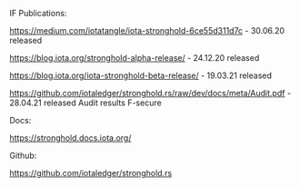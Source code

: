 IF Publications:

https://medium.com/iotatangle/iota-stronghold-6ce55d311d7c - 30.06.20 released

https://blog.iota.org/stronghold-alpha-release/ - 24.12.20 released

https://blog.iota.org/iota-stronghold-beta-release/ - 19.03.21 released

https://github.com/iotaledger/stronghold.rs/raw/dev/docs/meta/Audit.pdf - 28.04.21 released Audit results F-secure

Docs:

https://stronghold.docs.iota.org/

Github:

https://github.com/iotaledger/stronghold.rs
